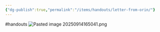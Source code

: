 ```yaml
---
{"dg-publish":true,"permalink":"/items/handouts/letter-from-orin/"}
---
```


#handouts
![Pasted image 20250914165041.png](/img/user/items/image%20files/Pasted%20image%2020250914165041.png)